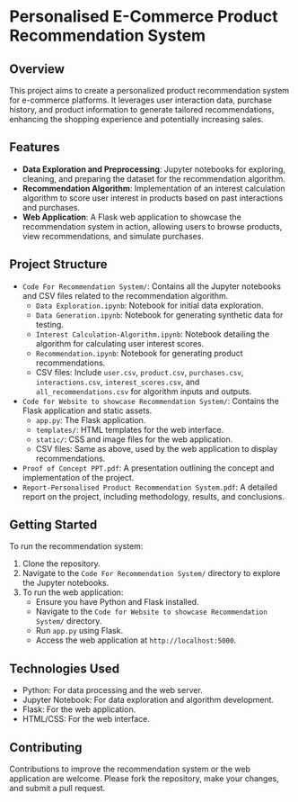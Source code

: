 # Personalised E-Commerce Product Recommendation System

## Overview
This project aims to create a personalized product recommendation system for e-commerce platforms. It leverages user interaction data, purchase history, and product information to generate tailored recommendations, enhancing the shopping experience and potentially increasing sales.

## Features
- **Data Exploration and Preprocessing**: Jupyter notebooks for exploring, cleaning, and preparing the dataset for the recommendation algorithm.
- **Recommendation Algorithm**: Implementation of an interest calculation algorithm to score user interest in products based on past interactions and purchases.
- **Web Application**: A Flask web application to showcase the recommendation system in action, allowing users to browse products, view recommendations, and simulate purchases.

## Project Structure
- `Code For Recommendation System/`: Contains all the Jupyter notebooks and CSV files related to the recommendation algorithm.
  - `Data Exploration.ipynb`: Notebook for initial data exploration.
  - `Data Generation.ipynb`: Notebook for generating synthetic data for testing.
  - `Interest Calculation-Algorithm.ipynb`: Notebook detailing the algorithm for calculating user interest scores.
  - `Recommendation.ipynb`: Notebook for generating product recommendations.
  - CSV files: Include `user.csv`, `product.csv`, `purchases.csv`, `interactions.csv`, `interest_scores.csv`, and `all_recommendations.csv` for algorithm inputs and outputs.
- `Code for Website to showcase Recommendation System/`: Contains the Flask application and static assets.
  - `app.py`: The Flask application.
  - `templates/`: HTML templates for the web interface.
  - `static/`: CSS and image files for the web application.
  - CSV files: Same as above, used by the web application to display recommendations.
- `Proof of Concept PPT.pdf`: A presentation outlining the concept and implementation of the project.
- `Report-Personalised Product Recommendation System.pdf`: A detailed report on the project, including methodology, results, and conclusions.

## Getting Started
To run the recommendation system:
1. Clone the repository.
2. Navigate to the `Code For Recommendation System/` directory to explore the Jupyter notebooks.
3. To run the web application:
   - Ensure you have Python and Flask installed.
   - Navigate to the `Code for Website to showcase Recommendation System/` directory.
   - Run `app.py` using Flask.
   - Access the web application at `http://localhost:5000`.

## Technologies Used
- Python: For data processing and the web server.
- Jupyter Notebook: For data exploration and algorithm development.
- Flask: For the web application.
- HTML/CSS: For the web interface.

## Contributing
Contributions to improve the recommendation system or the web application are welcome. Please fork the repository, make your changes, and submit a pull request.

